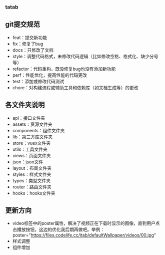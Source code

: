 ### tatab

## git提交规范
- feat：提交新功能
- fix：修复了bug
- docs：只修改了文档
- style：调整代码格式，未修改代码逻辑（比如修改空格、格式化、缺少分号等）
- refactor：代码重构，既没修复bug也没有添加新功能
- perf：性能优化，提高性能的代码更改
- test：添加或修改代码测试
- chore：对构建流程或辅助工具和依赖库（如文档生成等）的更改

## 各文件夹说明
- api：接口文件夹
- assets：资源文件夹
- components：组件文件夹
- lib：第三方库文件夹
- store：vuex文件夹
- utils：工具文件夹
- views：页面文件夹
- json：json文件
- layout：布局文件夹
- styles：样式文件夹
- types：类型文件夹
- router：路由文件夹
- hooks：hooks文件夹

## 更新方向
- video标签中的poster属性，解决了视频正在下载时显示的图像，直到用户点击播放按钮。这边的优化我后期再做吧。举例：poster="https://files.codelife.cc/itab/defaultWallpaper/videos/00.jpg"
- 样式调整
- 组件增加

